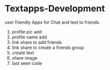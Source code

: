 # Textapps-Development
user friendly Apps for Chat and text to friends 
  
  1. profile pic add 
  2. profile name add
  3. link share to add friends 
  4. link share to create a friends group 
  5. create text 
  6. share image 
  7. last seen code
